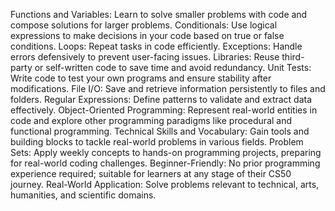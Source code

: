 Functions and Variables: Learn to solve smaller problems with code and compose solutions for larger problems.
Conditionals: Use logical expressions to make decisions in your code based on true or false conditions.
Loops: Repeat tasks in code efficiently.
Exceptions: Handle errors defensively to prevent user-facing issues.
Libraries: Reuse third-party or self-written code to save time and avoid redundancy.
Unit Tests: Write code to test your own programs and ensure stability after modifications.
File I/O: Save and retrieve information persistently to files and folders.
Regular Expressions: Define patterns to validate and extract data effectively.
Object-Oriented Programming: Represent real-world entities in code and explore other programming paradigms like procedural and functional programming.
Technical Skills and Vocabulary: Gain tools and building blocks to tackle real-world problems in various fields.
Problem Sets: Apply weekly concepts to hands-on programming projects, preparing for real-world coding challenges.
Beginner-Friendly: No prior programming experience required; suitable for learners at any stage of their CS50 journey.
Real-World Application: Solve problems relevant to technical, arts, humanities, and scientific domains.